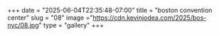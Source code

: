 +++
date = "2025-06-04T22:35:48-07:00"
title = "boston convention center"
slug = "08"
image ="https://cdn.kevinjodea.com/2025/bos-nyc/08.jpg"
type = "gallery"
+++
